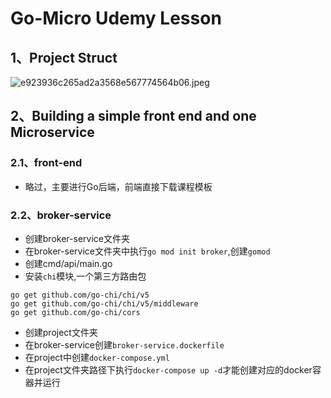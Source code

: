 # Go-Micro Udemy Lesson

## 1、Project Struct

![e923936c265ad2a3568e567774564b06.jpeg](https://i2.mjj.rip/2023/07/05/e923936c265ad2a3568e567774564b06.jpeg)

## 2、Building a simple front end and one Microservice

### 2.1、front-end

- 略过，主要进行Go后端，前端直接下载课程模板

### 2.2、broker-service

- 创建broker-service文件夹
- 在broker-service文件夹中执行`go mod init broker`,创建`gomod`
- 创建cmd/api/main.go
- 安装`chi`模块,一个第三方路由包
```shell
go get github.com/go-chi/chi/v5
go get github.com/go-chi/chi/v5/middleware
go get github.com/go-chi/cors
```
- 创建project文件夹
- 在broker-service创建`broker-service.dockerfile`
- 在project中创建`docker-compose.yml`
- 在project文件夹路径下执行`docker-compose up -d`才能创建对应的docker容器并运行

